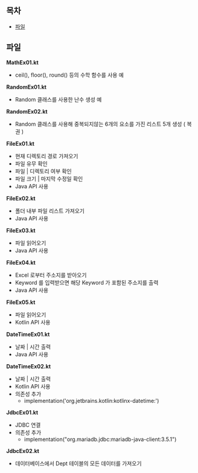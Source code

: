 ## 목차
- [파일](#파일)


## 파일
**MathEx01.kt**
- ceil(), floor(), round() 등의 수학 함수를 사용 예

**RandomEx01.kt**
- Random 클래스를 사용한 난수 생성 예

**RandomEx02.kt**
- Random 클래스를 사용해 중복되지않는 6개의 요소를 가진 리스트 5개 생성 ( 복권 )

**FileEx01.kt**
- 현재 디렉토리 경로 가져오기 
- 파일 유무 확인 
- 파일 | 디렉토리 여부 확인
- 파일 크기 | 마지막 수정일 확인
- Java API 사용

**FileEx02.kt**
- 폴더 내부 파일 리스트 가져오기
- Java API 사용

**FileEx03.kt**
- 파일 읽어오기
- Java API 사용

**FileEx04.kt**
- Excel 로부터 주소지를 받아오기
- Keyword 를 입력받으면 해당 Keyword 가 포함된 주소지를 출력
- Java API 사용

**FileEx05.kt**
- 파일 읽어오기
- Kotlin API 사용

**DateTimeEx01.kt**
- 날짜 | 시간 출력
- Java API 사용

**DateTimeEx02.kt**
- 날짜 | 시간 출력
- Kotlin API 사용
- 의존성 추가
  - implementation('org.jetbrains.kotlin:kotlinx-datetime:')

**JdbcEx01.kt**
- JDBC 연결
- 의존성 추가
  - implementation("org.mariadb.jdbc:mariadb-java-client:3.5.1")

**JdbcEx02.kt**
- 데이터베이스에서 Dept 테이블의 모든 데이터를 가져오기
